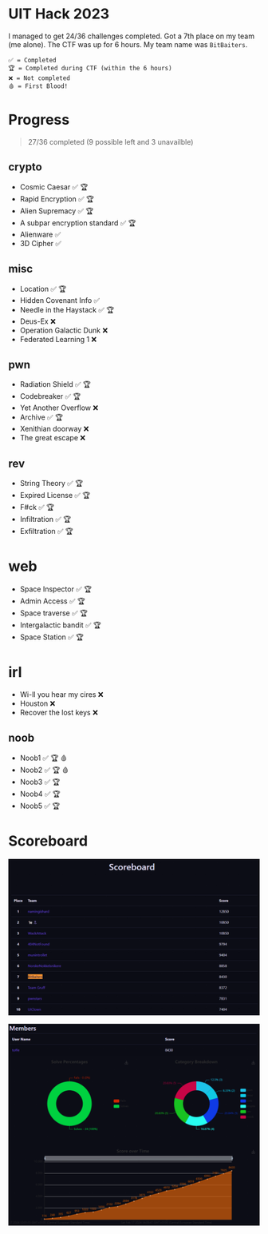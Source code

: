 # UIT Hack 2023

I managed to get 24/36 challenges completed. Got a 7th place on my team (me alone). The CTF was up for 6 hours. My team name was `BitBaiters`.

    ✅ = Completed
    🏆 = Completed during CTF (within the 6 hours)
    ❌ = Not completed
    🩸 = First Blood!

# Progress

> 27/36 completed (9 possible left and 3 unavailble)

## crypto
- Cosmic Caesar ✅ 🏆
- Rapid Encryption ✅ 🏆
- Alien Supremacy ✅ 🏆
- A subpar encryption standard ✅ 🏆
- Alienware ✅
- 3D Cipher ✅

## misc
- Location ✅ 🏆
- Hidden Covenant Info ✅
- Needle in the Haystack ✅ 🏆
- Deus-Ex ❌
- Operation Galactic Dunk ❌
- Federated Learning 1 ❌

## pwn
- Radiation Shield ✅ 🏆
- Codebreaker ✅ 🏆
- Yet Another Overflow ❌
- Archive ✅ 🏆
- Xenithian doorway ❌
- The great escape ❌

## rev
- String Theory ✅ 🏆
- Expired License ✅ 🏆
- F#ck ✅ 🏆
- Infiltration ✅ 🏆
- Exfiltration ✅ 🏆

# web
- Space Inspector ✅ 🏆
- Admin Access ✅ 🏆
- Space traverse ✅ 🏆
- Intergalactic bandit ✅ 🏆
- Space Station ✅ 🏆

# irl
- Wi-ll you hear my cires ❌
- Houston ❌
- Recover the lost keys ❌

## noob
- Noob1 ✅ 🏆 🩸
- Noob2 ✅ 🏆 🩸
- Noob3 ✅ 🏆
- Noob4 ✅ 🏆
- Noob5 ✅ 🏆

# Scoreboard

![scoreboard](scoreboard.png)

![profile](profile.png)